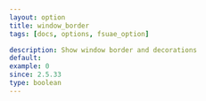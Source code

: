 ```yaml
---
layout: option
title: window_border
tags: [docs, options, fsuae_option]

description: Show window border and decorations
default:
example: 0
since: 2.5.33
type: boolean
---
```

